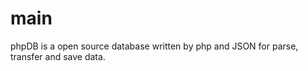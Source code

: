 main
====

phpDB is a  open source database written by php and  JSON for parse, transfer and save data.
